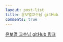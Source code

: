 ```yaml
---
layout: post-list
title: 윤보열교수님 gitHub
comments: true
---
```

[윤보열 교수님 gitHub 링크](https://github.com/boyeolyoun)
